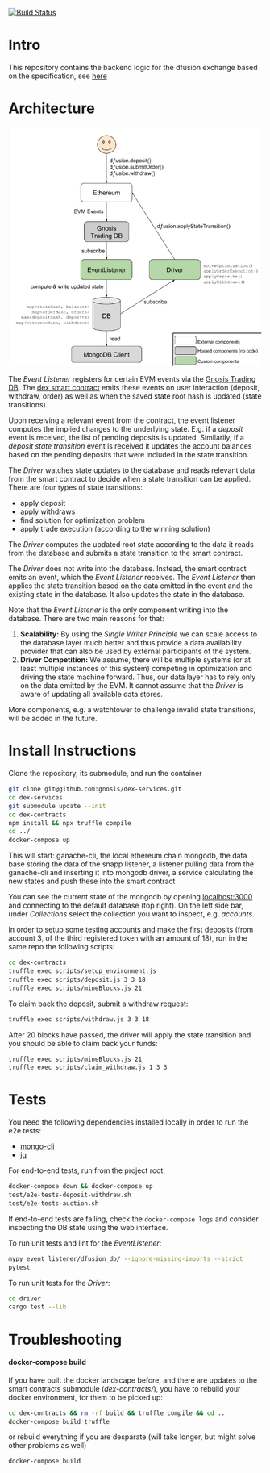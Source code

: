 [![Build Status](https://travis-ci.org/gnosis/dex-services.svg?branch=master)](https://travis-ci.org/gnosis/dex-services)

Intro
=====
This repository contains the backend logic for the dfusion exchange based on the specification, see [here](github.com/gnosis/dex-research)

Architecture
============
<p align="center">
<img src="documentation/architecture.png" alt="dex-services architecture" width="500">
 </p>

The *Event Listener* registers for certain EVM events via the [Gnosis Trading DB](https://github.com/gnosis/pm-trading-db).
The [dex smart contract](https://github.com/gnosis/dex-contracts) emits these events on user interaction (deposit, withdraw, order) as well as when the saved state root hash is updated (state transitions).

Upon receiving a relevant event from the contract, the event listener computes the implied changes to the underlying state. 
E.g. if a *deposit* event is received, the list of pending deposits is updated.
Similarily, if a *deposit state transition* event is received it updates the account balances based on the pending deposits that were included in the state transition.

The *Driver* watches state updates to the database and reads relevant data from the smart contract to decide when a state transition can be applied.
There are four types of state transitions:

- apply deposit
- apply withdraws
- find solution for optimization problem
- apply trade execution (according to the winning solution)

The *Driver* computes the updated root state according to the data it reads from the database and submits a state transition to the smart contract.

The *Driver* does not write into the database.
Instead, the smart contract emits an event, which the *Event Listener* receives. The *Event Listener* then applies the state transition based on the data emitted in the event and the existing state in the database.
It also updates the state in the database.

Note that the *Event Listener* is the only component writing into the database.
There are two main reasons for that:
1. **Scalability:** By using the *Single Writer Principle* we can scale access to the database layer much better and thus provide a data availability provider that can also be used by external participants of the system.
2. **Driver Competition:** We assume, there will be multiple systems (or at least multiple instances of this system) competing in optimization and driving the state machine forward. 
Thus, our data layer has to rely only on the data emitted by the EVM. It cannot assume that the *Driver* is aware of updating all available data stores.

More components, e.g. a watchtower to challenge invalid state transitions, will be added in the future.

Install Instructions
============

Clone the repository, its submodule, and run the container
```bash
git clone git@github.com:gnosis/dex-services.git
cd dex-services
git submodule update --init
cd dex-contracts 
npm install && npx truffle compile 
cd ../
docker-compose up
```

This will start:
ganache-cli, the local ethereum chain
mongodb, the data base storing the data of the snapp
listener, a listener pulling data from the ganache-cli and inserting it into mongodb
driver, a service calculating the new states and push these into the smart contract

You can see the current state of the mongodb by opening [localhost:3000](http://localhost:3000) and connecting to the default database (top right).
On the left side bar, under *Collections* select the collection you want to inspect, e.g. *accounts*.

In order to setup some testing accounts and make the first deposits (from account 3, of the third registered token with an amount of 18), run in the same repo the following scripts:

```bash
cd dex-contracts
truffle exec scripts/setup_environment.js
truffle exec scripts/deposit.js 3 3 18
truffle exec scripts/mineBlocks.js 21
```

To claim back the deposit, submit a withdraw request:

```bash
truffle exec scripts/withdraw.js 3 3 18
```

After 20 blocks have passed, the driver will apply the state transition and you should be able to claim back your funds:

```bash
truffle exec scripts/mineBlocks.js 21
truffle exec scripts/claim_withdraw.js 1 3 3
```

Tests
========

You need the following dependencies installed locally in order to run the e2e tests:
- [mongo-cli](https://docs.mongodb.com/manual/installation/)
- [jq](https://stedolan.github.io/jq/)

For end-to-end tests, run from the project root:

```bash
docker-compose down && docker-compose up
test/e2e-tests-deposit-withdraw.sh
test/e2e-tests-auction.sh
```

If end-to-end tests are failing, check the `docker-compose logs` and consider inspecting the DB state using the web interface.

To run unit tests and lint for the *EventListener*:
```bash
mypy event_listener/dfusion_db/ --ignore-missing-imports --strict
pytest
```

To run unit tests for the *Driver*:
```bash
cd driver
cargo test --lib
```

Troubleshooting
============

#### docker-compose build
If you have built the docker landscape before, and there are updates to the smart contracts submodule (*dex-contracts/*), you have to rebuild your docker environment, for them to be picked up:

```bash
cd dex-contracts && rm -rf build && truffle compile && cd ..
docker-compose build truffle
```

or rebuild everything if you are desparate (will take longer, but might solve other problems as well)

```bash
docker-compose build
```
